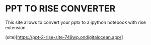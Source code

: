 # PPT TO RISE CONVERTER

This site allows to convert your pptx to a ipython notebook with rise extension.

(site)[https://ppt-2-rise-site-749wp.ondigitalocean.app/]